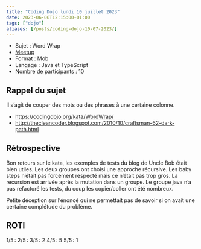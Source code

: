 ```yaml
---
title: "Coding Dojo lundi 10 juillet 2023"
date: 2023-06-06T12:15:00+01:00
tags: ["dojo"]
aliases: [/posts/coding-dojo-10-07-2023/]
---
```


- Sujet : Word Wrap
- [Meetup](https://www.meetup.com/fr-FR/software-craftsmanship-lyon/events/294556981/)
- Format : Mob
- Langage : Java et TypeScript
- Nombre de participants : 10


## Rappel du sujet

Il s’agit de couper des mots ou des phrases à une certaine colonne.

* https://codingdojo.org/kata/WordWrap/
* http://thecleancoder.blogspot.com/2010/10/craftsman-62-dark-path.html

## Rétrospective

Bon retours sur le kata, les exemples de tests du blog de Uncle Bob était bien utiles. Les deux groupes ont choisi une approche récursive. Les baby steps n’était pas forcément
respecté mais ce n’était pas trop gros. La récursion est arrivée après la mutation dans un groupe. Le groupe java n’a pas refactoré les tests, du coup les copier/coller ont été nombreux.

Petite déception sur l’énoncé qui ne permettait pas de savoir si on avait une certaine complétude du problème.


## ROTI

1/5 : 
2/5 :
3/5 : 2
4/5 : 5
5/5 : 1
